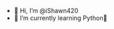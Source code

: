 - 👋 Hi, I’m @iShawn420
- 🌱 I’m currently learning Python🐍


<!---
iShawn420/iShawn420 is a ✨ special ✨ repository because its `README.md` (this file) appears on your GitHub profile.
You can click the Preview link to take a look at your changes.
--->
